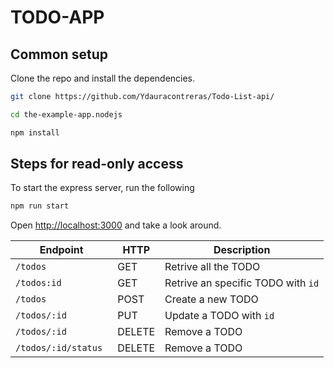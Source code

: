 # TODO-APP

## Common setup

Clone the repo and install the dependencies.

```bash
git clone https://github.com/Ydauracontreras/Todo-List-api/

cd the-example-app.nodejs
```

```bash
npm install
```


## Steps for read-only access

To start the express server, run the following

```bash
npm run start
```
Open [http://localhost:3000](http://localhost:3000) and take a look around.



| Endpoint      | HTTP   | Description                         |
| ------------- | ------ | ----------------------------------- |
| `/todos `     | GET    | Retrive all the TODO                |
| `/todos:id `  | GET    | Retrive an specific TODO with `id`  |
| `/todos `     | POST   | Create a new TODO                |
| `/todos/:id ` | PUT    | Update a TODO with `id`    |
| `/todos/:id ` | DELETE | Remove a TODO                    |
| `/todos/:id/status ` | DELETE | Remove a TODO                    |

